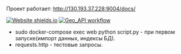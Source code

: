 Проект работает:
http://130.193.37.228:9004/docs/

[![Website shields.io](https://img.shields.io/website-up-down-green-red/http/shields.io.svg)](http://130.193.37.228:9004/docs/)
[![Geo_API workflow](https://github.com/zomini/geo_fastapi_mongo/actions/workflows/main.yml/badge.svg)](https://github.com/zomini/zomini/geo_fastapi_mongo/actions/workflows/main.yml)

- sudo docker-compose exec web python script.py - при первом запуске(импорт данных, индексы БД).
- requests.http - тестовые запросы.
